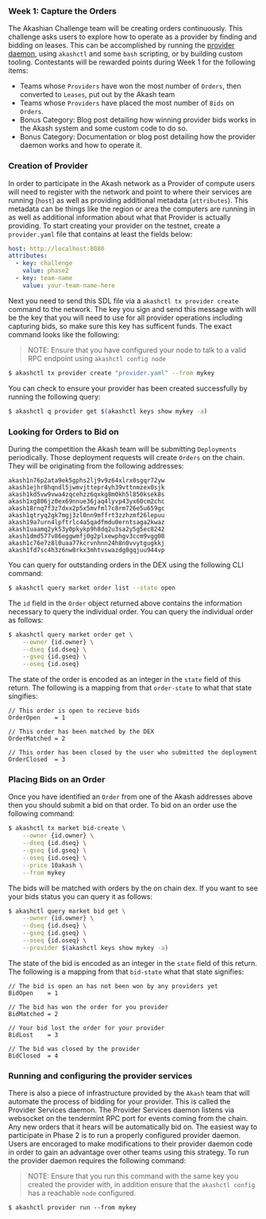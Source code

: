 ### **Week 1: Capture the Orders**

The Akashian Challenge team will be creating orders continuously. This challenge asks users to explore how to operate as a provider by finding and bidding on leases. This can be accomplished by running the [provider daemon](https://github.com/ovrclk/akash/tree/master/provider), using `akashctl` and some `bash` scripting, or by building custom tooling. Contestants will be rewarded points during Week 1 for the following items:

- Teams whose `Providers` have won the most number of `Orders`, then converted to `Leases`, put out by the Akash team
- Teams whose `Providers` have placed the most number of `Bids` on `Orders`.
- Bonus Category: Blog post detailing how winning provider bids works in the Akash system and some custom code to do so.
- Bonus Category: Documentation or blog post detailing how the provider daemon works and how to operate it.

### Creation of Provider

In order to participate in the Akash network as a Provider of compute users will need to register with the network and point to where their services are running (`host`) as well as providing additional metadata (`attributes`). This metadata can be things like the region or area the computers are running in as well as additional information about what that Provider is actually providing. To start creating your provider on the testnet, create a `provider.yaml` file that contains at least the fields below:

```yaml
host: http://localhost:8080
attributes:
  - key: challenge
    value: phase2
  - key: team-name
    value: your-team-name-here
```

Next you need to send this SDL file via a `akashctl tx provider create` command to the network. The key you sign and send this message with will be the key that you will need to use for all provider operations including capturing bids, so make sure this key has sufficent funds. The exact command looks like the following:

> NOTE: Ensure that you have configured your node to talk to a valid RPC endpoint using `akashctl config node`

```bash
$ akashctl tx provider create "provider.yaml" --from mykey
```

You can check to ensure your provider has been created successfully by running the following query:

```bash
$ akashctl q provider get $(akashctl keys show mykey -a)
```

### Looking for Orders to Bid on

During the competition the Akash team will be submitting `Deployments` periodically. Those deployment requests will create `Orders` on the chain. They will be originating from the following addresses:

```
akash1n76p2ata9ek5gphs2lj9v9z64xlrx0sgqr72yw
akash1ejhr8hqndl5jwmvjttepr4yh39vttnmzex0sjk
akash1kd5vw9vwa4zqcehzz6qxkg8m0kh5l850ksek8s
akash1xg806jz0ex69nnue36jaq4lyvp43yx60cm2chc
akash18rnq7f3z7dxx2p5x5mvfml7c8rm726e5u659gc
akash1qtryq2gk7mgj3zl0nn9mffrt3zzhzmf26lepuu
akash19a7urn4lpftrlc4a5qadfmdu0erntsaga2kwaz
akash1uaamq2yk53y0pkykp9h8dq2u3sa2y5g5ec8242
akash1dmd577v86eggwmfj0g2plxewphgv3ccm9vgg08
akash1c76e7z8l0uaa77kcrvnhnn24h8n0vvytgugkkj
akash1fd7sc4h3z6nw8rkx3mhtvswazdg0gqjuu944vp
```

You can query for outstanding orders in the DEX using the following CLI command:

```bash
$ akashctl query market order list --state open
```


The `id` field in the `Order` object returned above contains the information necessary to query the individual order. You can query the individual order as follows:

```bash
$ akashctl query market order get \
    --owner {id.owner} \
    --dseq {id.dseq} \
    --gseq {id.gseq} \
    --oseq {id.oseq}
```

The state of the order is encoded as an integer in the `state` field of this return. The following is a mapping from that `order-state` to what that state singifies:

```
// This order is open to recieve bids
OrderOpen    = 1

// This order has been matched by the DEX
OrderMatched = 2

// This order has been closed by the user who submitted the deployment
OrderClosed  = 3
```

### Placing Bids on an Order

Once you have identified an `Order` from one of the Akash addresses above then you should submit a bid on that order. To bid on an order use the following command:

```bash
$ akashctl tx market bid-create \
    --owner {id.owner} \
    --dseq {id.dseq} \
    --gseq {id.gseq} \
    --oseq {id.oseq} \
    --price 10akash \
    --from mykey
```

The bids will be matched with orders by the on chain dex. If you want to see your bids status you can query it as follows:

```bash
$ akashctl query market bid get \
    --owner {id.owner} \
    --dseq {id.dseq} \
    --gseq {id.gseq} \
    --oseq {id.oseq} \
    --provider $(akashctl keys show mykey -a)
```

The state of the bid is encoded as an integer in the `state` field of this return. The following is a mapping from that `bid-state` what that state signifies:

```
// The bid is open an has not been won by any providers yet
BidOpen    = 1

// The bid has won the order for you provider
BidMatched = 2 

// Your bid lost the order for your provider
BidLost    = 3

// The bid was closed by the provider
BidClosed  = 4
```

### Running and configuring the provider services 

There is also a piece of infrastructure provided by the `Akash` team that will automate the process of bidding for your provider. This is called the Provider Services daemon. The Provider Services daemon listens via websocket on the tendermint RPC port for events coming from the chain. Any new orders that it hears will be automatically bid on. The easiest way to participate in Phase 2 is to run a properly configured provider daemon. Users are encoraged to make modifications to their provider daemon code in order to gain an advantage over other teams using this strategy. To run the provider daemon requires the following command:

> NOTE: Ensure that you run this command with the same key you created the provider with, in addition ensure that the `akashctl config` has a reachable `node` configured.

```
$ akashctl provider run --from mykey
```
